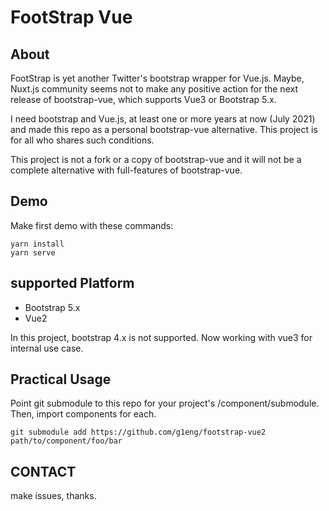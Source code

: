 # FootStrap Vue

## About

FootStrap is yet another Twitter's bootstrap wrapper for Vue.js.
Maybe, Nuxt.js community seems not to make any positive action for the next release of bootstrap-vue, which supports Vue3 or Bootstrap 5.x.

I need bootstrap and Vue.js, at least one or more years at now (July 2021) and made this repo as a personal bootstrap-vue alternative.
This project is for all who shares such conditions.

This project is not a fork or a copy of bootstrap-vue and it will not be a complete alternative with full-features of bootstrap-vue.

## Demo

Make first demo with these commands:

```
yarn install
yarn serve
```

## supported Platform

* Bootstrap 5.x
* Vue2 

In this project, bootstrap 4.x is not supported. 
Now working with vue3 for internal use case.

## Practical Usage

Point git submodule to this repo for your project's /component/submodule.
Then, import components for each. 

```
git submodule add https://github.com/g1eng/footstrap-vue2 path/to/component/foo/bar
```

## CONTACT

make issues, thanks.

